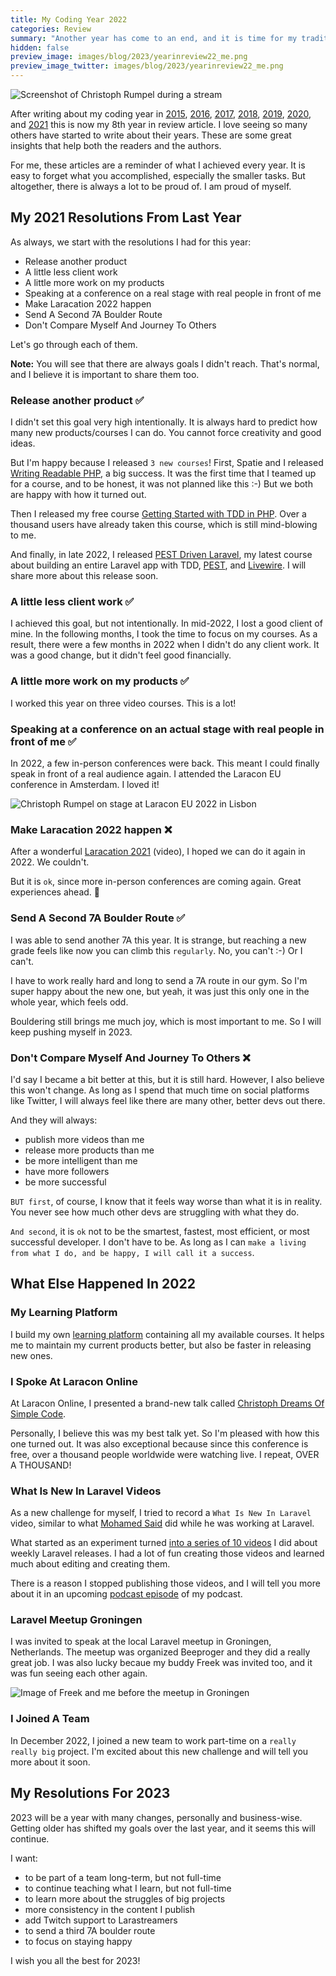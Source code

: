 ```yaml
---
title: My Coding Year 2022
categories: Review
summary: "Another year has come to an end, and it is time for my traditional coding year blog post. I want to take some minutes to reflect on the last 12 months and how they changed me as a developer and business."
hidden: false
preview_image: images/blog/2023/yearinreview22_me.png
preview_image_twitter: images/blog/2023/yearinreview22_me.png
---
```


<img class="blogimage" alt="Screenshot of Christoph Rumpel during a stream" src="/images/blog/2023/yearinreview22_me.png" />

After writing about my coding year in [2015](https://christoph-rumpel.com/2015/12/what-I-learned-in-2015), [2016](https://christoph-rumpel.com/2016/12/My-coding-year-2016), [2017](https://christoph-rumpel.com/2017/12/my-coding-year-2017), [2018](https://christoph-rumpel.com/2018/12/my-coding-year-2018), [2019](https://christoph-rumpel.com/2020/01/my-coding-year-2019),  [2020](https://christoph-rumpel.com/2020/12/my-coding-year-2020), and [2021](https://christoph-rumpel.com/2021/12/my-coding-year-2021) this is now my 8th year in review article. I love seeing so many others have started to write about their years. These are some great insights that help both the readers and the authors.

For me, these articles are a reminder of what I achieved every year. It is easy to forget what you accomplished, especially the smaller tasks. But altogether, there is always a lot to be proud of. I am proud of myself.

## My 2021 Resolutions From Last Year

As always, we start with the resolutions I had for this year:

* Release another product
* A little less client work
* A little more work on my products
* Speaking at a conference on a real stage with real people in front of me
* Make Laracation 2022 happen
* Send A Second 7A Boulder Route
* Don't Compare Myself And Journey To Others

Let's go through each of them.

<div class="blognote"><strong>Note:</strong> You will see that there are always goals I didn't reach. That's normal, and I believe it is important to share them too.</div>

### Release another product ✅

I didn't set this goal very high intentionally. It is always hard to predict how many new products/courses I can do. You cannot force creativity and good ideas.

But I'm happy because I released `3 new courses`! First, Spatie and I released [Writing Readable PHP](https://writing-readable-php.com), a big success. It was the first time that I teamed up for a course, and to be honest, it was not planned like this :-) But we both are happy with how it turned out.

Then I released my free course [Getting Started with TDD in PHP](https://learn.christoph-rumpel.com/products/getting-started-with-tdd-in-php). Over a thousand users have already taken this course, which is still mind-blowing to me.

And finally, in late 2022, I released [PEST Driven Laravel](https://pestdrivenlaravel.com/), my latest course about building an entire Laravel app with TDD, [PEST](https://pestphp.com/), and [Livewire](https://laravel-livewire.com/). I will share more about this release soon.

### A little less client work ✅

I achieved this goal, but not intentionally. In mid-2022, I lost a good client of mine. In the following months, I took the time to focus on my courses. As a result, there were a few months in 2022 when I didn't do any client work. It was a good change, but it didn't feel good financially.


### A little more work on my products ✅

I worked this year on three video courses. This is a lot!

### Speaking at a conference on an actual stage with real people in front of me ✅

In 2022, a few in-person conferences were back. This meant I could finally speak in front of a real audience again. I attended the Laracon EU conference in Amsterdam. I loved it!

<img class="blogimage" alt="Christoph Rumpel on stage at Laracon EU 2022 in Lisbon" src="/images/blog/2023/laraconeu.JPG" />

### Make Laracation 2022 happen ❌

After a wonderful [Laracation 2021](https://youtu.be/-0j303TVKrE) (video), I hoped we can do it again in 2022. We couldn't.

But it is `ok`, since more in-person conferences are coming again. Great experiences ahead. 👀

### Send A Second 7A Boulder Route ✅

I was able to send another 7A this year. It is strange, but reaching a new grade feels like now you can climb this `regularly`. No, you can't :-) Or I can't.

I have to work really hard and long to send a 7A route in our gym. So I'm super happy about the new one, but yeah, it was just this only one in the whole year, which feels odd.

Bouldering still brings me much joy, which is most important to me. So I will keep pushing myself in 2023.

### Don't Compare Myself And Journey To Others ❌

I'd say I became a bit better at this, but it is still hard. However, I also believe this won't change. As long as I spend that much time on social platforms like Twitter, I will always feel like there are many other, better devs out there.

And they will always:

* publish more videos than me
* release more products than me
* be more intelligent than me
* have more followers
* be more successful

`BUT first`, of course, I know that it feels way worse than what it is in reality. You never see how much other devs are struggling with what they do.

`And second`, it is `ok` not to be the smartest, fastest, most efficient, or most successful developer. I don't have to be. As long as I can `make a living from what I do, and be happy, I will call it a success`.

## What Else Happened In 2022

### My Learning Platform

I build my own [learning platform](https://learn.christoph-rumpel.com) containing all my available courses. It helps me to maintain my current products better, but also be faster in releasing new ones.

### I Spoke At Laracon Online

At Laracon Online, I presented a brand-new talk called [Christoph Dreams Of Simple Code](https://www.youtube.com/watch?v=f4QShF42c6E&t=24330sw).

Personally, I believe this was my best talk yet. So I'm pleased with how this one turned out. It was also exceptional because since this conference is free, over a thousand people worldwide were watching live. I repeat, OVER A THOUSAND!

### What Is New In Laravel Videos

As a new challenge for myself, I tried to record a `What Is New In Laravel` video, similar to what [Mohamed Said](https://www.youtube.com/@LaravelPHP) did while he was working at Laravel.

What started as an experiment turned [into a series of 10 videos](https://www.youtube.com/channel/UCdtd5QYBx9MUVXHm7qgEpxA) I did about weekly Laravel releases. I had a lot of fun creating those videos and learned much about editing and creating them.

There is a reason I stopped publishing those videos, and I will tell you more about it in an upcoming [podcast episode](https://callitaday.transistor.fm/) of my podcast.

### Laravel Meetup Groningen

I was invited to speak at the local Laravel meetup in Groningen, Netherlands. The meetup was organized Beeproger and they did a really great job. I was also lucky becaue my buddy Freek was invited too, and it was fun seeing each other again.

<img class="blogimage" alt="Image of Freek and me before the meetup in Groningen" src="/images/blog/2023/groningen.JPG" />

### I Joined A Team

In December 2022, I joined a new team to work part-time on a `really really big` project. I'm excited about this new challenge and will tell you more about it soon.

## My Resolutions For 2023

2023 will be a year with many changes, personally and business-wise. Getting older has shifted my goals over the last year, and it seems this will continue.

I want:

* to be part of a team long-term, but not full-time
* to continue teaching what I learn, but not full-time
* to learn more about the struggles of big projects
* more consistency in the content I publish
* add Twitch support to Larastreamers
* to send a third 7A boulder route
* to focus on staying happy

I wish you all the best for 2023!
